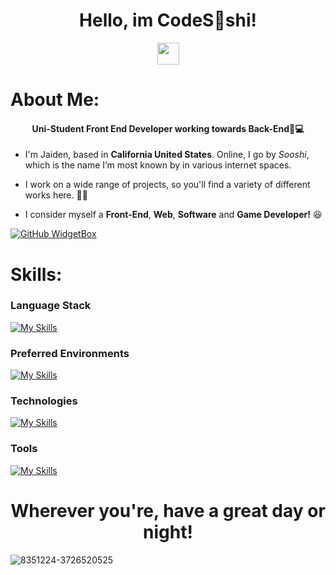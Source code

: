 <h1 align="center">  Hello, im CodeS👀shi! </h1>

<p align="center">
   <img src="https://media.giphy.com/media/hvRJCLFzcasrR4ia7z/giphy.gif" width="35px" height="35px"> 
</p>


#  About Me: 
<h4 align="center">  Uni-Student Front End Developer working towards Back-End💫💻 </h4>

* I'm Jaiden, based in **California United States**. Online, I go by *Sooshi*, which is the name I’m most known by in various internet spaces.
  
* I work on a wide range of projects, so you'll find a variety of different works here. 😵‍💫
  
* I consider myself a **Front-End**, **Web**, **Software** and **Game Developer!** 😆




[![GitHub WidgetBox](https://github-widgetbox.vercel.app/api/profile?username=CodeSooshi&data=followers,repositories,stars,commits&theme=viridescent)](https://github.com/CodeSooshi) 

#  Skills:
### Language Stack
[![My Skills](https://skillicons.dev/icons?i=html,css,js,ts,cpp,cs,mysql,&perline=10)](https://skillicons.dev) 
### Preferred Environments
[![My Skills](https://skillicons.dev/icons?i=mint,apple,windows,&perline=10)](https://skillicons.dev) 
### Technologies
[![My Skills](https://skillicons.dev/icons?i=threejs,babel,react,nodejs,dotnet,regex,&perline=10)](https://skillicons.dev) 
### Tools
[![My Skills](https://skillicons.dev/icons?i=visualstudio,vscode,postman,npm,godot,unreal,blender,ps,ae,&perline=10)](https://skillicons.dev) 

<h1 align="center">  Wherever you're, have a great day or night! </h1>

![8351224-3726520525](https://github.com/user-attachments/assets/1e4729f2-ea95-4dc8-9b70-a504f7c9a2ee)
